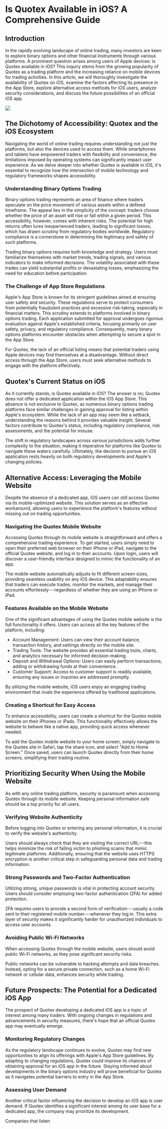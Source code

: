 # Is Quotex Available in iOS? A Comprehensive Guide

## Introduction

In the rapidly evolving landscape of online trading, many investors are
keen to explore binary options and other financial instruments through
various platforms. A prominent question arises among users of Apple
devices: is Quotex available in iOS? This inquiry stems from the growing
popularity of Quotex as a trading platform and the increasing reliance
on mobile devices for trading activities. In this article, we will
thoroughly investigate the availability of Quotex on iOS, examine the
factors affecting its presence in the App Store, explore alternative
access methods for iOS users, analyze security considerations, and
discuss the future possibilities of an official iOS app.

[![](https://static.quotex.io/files/1_en/300_250.jpg)](https://traff.sbs/brokerqxsignupf)

## The Dichotomy of Accessibility: Quotex and the iOS Ecosystem

Navigating the world of online trading requires understanding not just
the platforms, but also the devices used to access them. While
smartphones and tablets have empowered traders with flexibility and
convenience, the limitations imposed by operating systems can
significantly impact user experience. As we delve deeper into whether
Quotex is available in iOS, it's essential to recognize how the
intersection of mobile technology and regulatory frameworks shapes
accessibility.

### Understanding Binary Options Trading

Binary options trading represents an area of finance where traders
speculate on the price movement of various assets within a defined
timeframe. The appeal lies in the simplicity of the concept: traders
choose whether the price of an asset will rise or fall within a given
period. This accessibility, however, comes with inherent risks. The
potential for high returns often lures inexperienced traders, leading to
significant losses, which has drawn scrutiny from regulatory bodies
worldwide. Regulatory compliance is a cornerstone in determining the
legitimacy and safety of such platforms.

Trading binary options requires both knowledge and strategy. Users must
familiarize themselves with market trends, trading signals, and various
indicators to make informed decisions. The volatility associated with
these trades can yield substantial profits or devastating losses,
emphasizing the need for education before participation.

### The Challenge of App Store Regulations

Apple\'s App Store is known for its stringent guidelines aimed at
ensuring user safety and security. These regulations serve to protect
consumers from potentially fraudulent practices and excessive
risk-taking, especially in financial matters. This scrutiny extends to
platforms involved in binary options trading. Each application submitted
for approval undergoes rigorous evaluation against Apple\'s established
criteria, focusing primarily on user safety, privacy, and regulatory
compliance. Consequently, many binary options platforms encounter
obstacles when attempting to secure a spot in the App Store.

For Quotex, the lack of an official listing means that potential traders
using Apple devices may find themselves at a disadvantage. Without
direct access through the App Store, users must seek alternative methods
to engage with the platform effectively.

## Quotex\'s Current Status on iOS

As it currently stands, is Quotex available in iOS? The answer is no;
Quotex does not offer a dedicated application within the iOS App Store.
This absence is not exclusive to Quotex, as numerous binary options
trading platforms face similar challenges in gaining approval for
listing within Apple\'s ecosystem. While the lack of an app may seem
like a setback, understanding the reasons behind it provides valuable
insight. Several factors contribute to Quotex\'s status, including
regulatory compliance, risk assessments, and the potential for misuse.

The shift in regulatory landscapes across various jurisdictions adds
further complexity to the situation, making it imperative for platforms
like Quotex to navigate these waters carefully. Ultimately, the decision
to pursue an iOS application rests heavily on both regulatory
developments and Apple\'s changing policies.

## Alternative Access: Leveraging the Mobile Website

Despite the absence of a dedicated app, iOS users can still access
Quotex via its mobile-optimized website. This solution serves as an
effective workaround, allowing users to experience the platform's
features without missing out on trading opportunities.

### Navigating the Quotex Mobile Website

Accessing Quotex through its mobile website is straightforward and
offers a comprehensive trading experience. To get started, users simply
need to open their preferred web browser on their iPhone or iPad,
navigate to the official Quotex website, and log in to their accounts.
Upon login, users will discover a user-friendly interface designed to
mimic the functionality of an app.

The mobile website automatically adjusts to fit different screen sizes,
providing seamless usability on any iOS device. This adaptability
ensures that traders can execute trades, monitor the markets, and manage
their accounts effortlessly---regardless of whether they are using an
iPhone or iPad.

### Features Available on the Mobile Website

One of the significant advantages of using the Quotex mobile website is
the full functionality it offers. Users can access all the key features
of the platform, including:

-   Account Management: Users can view their account balance,
    transaction history, and settings directly on the mobile site.
-   Trading Tools: The website provides all essential trading tools,
    charts, and analytics necessary for informed decision-making.
-   Deposit and Withdrawal Options: Users can easily perform
    transactions, adding or withdrawing funds at their convenience.
-   Customer Support: Access to customer support is readily available,
    ensuring any issues or inquiries are addressed promptly.

By utilizing the mobile website, iOS users enjoy an engaging trading
environment that rivals the experience offered by traditional
applications.

### Creating a Shortcut for Easy Access

To enhance accessibility, users can create a shortcut for the Quotex
mobile website on their iPhones or iPads. This functionality effectively
allows the website to behave like a native app, providing quick access
whenever needed.

To add the Quotex mobile website to your home screen, simply navigate to
the Quotex site in Safari, tap the share icon, and select "Add to Home
Screen." Once saved, users can launch Quotex directly from their home
screens, simplifying their trading routine.

## Prioritizing Security When Using the Mobile Website

As with any online trading platform, security is paramount when
accessing Quotex through its mobile website. Keeping personal
information safe should be a top priority for all users.

### Verifying Website Authenticity

Before logging into Quotex or entering any personal information, it is
crucial to verify the website\'s authenticity.

Users should always check that they are visiting the correct URL---this
helps minimize the risk of falling victim to phishing scams that mimic
legitimate platforms. Additionally, ensuring that the website uses HTTPS
encryption is another critical step in safeguarding personal data and
trading information.

### Strong Passwords and Two-Factor Authentication

Utilizing strong, unique passwords is vital in protecting account
security. Users should consider employing two-factor authentication
(2FA) for added protection.

2FA requires users to provide a second form of verification---usually a
code sent to their registered mobile number---whenever they log in. This
extra layer of security makes it significantly harder for unauthorized
individuals to access user accounts.

### Avoiding Public Wi-Fi Networks

When accessing Quotex through the mobile website, users should avoid
public Wi-Fi networks, as they pose significant security risks.

Public networks can be vulnerable to hacking attempts and data breaches.
Instead, opting for a secure private connection, such as a home Wi-Fi
network or cellular data, enhances security while trading.

## Future Prospects: The Potential for a Dedicated iOS App

The prospect of Quotex developing a dedicated iOS app is a topic of
interest among many traders. With ongoing changes in regulations and
advancements in security measures, there's hope that an official Quotex
app may eventually emerge.

### Monitoring Regulatory Changes

As the regulatory landscape continues to evolve, Quotex may find new
opportunities to align its offerings with Apple's App Store guidelines.
By adapting to changing regulations, Quotex could improve its chances of
obtaining approval for an iOS app in the future. Staying informed about
developments in the binary options industry will prove beneficial for
Quotex as it navigates potential barriers to entry in the App Store.

### Assessing User Demand

Another critical factor influencing the decision to develop an iOS app
is user demand. If Quotex identifies a significant interest among its
user base for a dedicated app, the company may prioritize its
development.

Companies that listen

